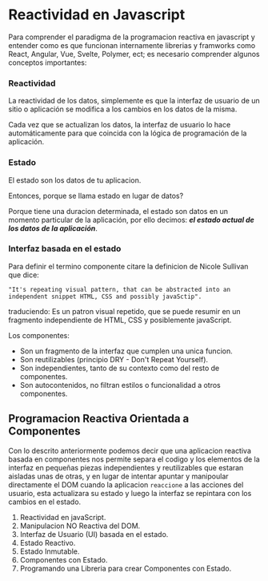 # Reactividad en Javascript

Para comprender el paradigma de la programacion reactiva en javascript y entender como es que funcionan internamente librerias y framworks como React, Angular, Vue, Svelte, Polymer, ect; es necesario comprender algunos conceptos importantes:

### Reactividad

La reactividad de los datos, simplemente es que la interfaz de usuario de un sitio o aplicación se modifica a los cambios en los datos de la misma.

Cada vez que se actualizan los datos, la interfaz de usuario lo hace automáticamente para que coincida con la lógica de programación de la aplicación.

### Estado

El estado son los datos de tu aplicacion.

Entonces, porque se llama estado en lugar de datos?

Porque tiene una duracion determinada, el estado son datos en un momento particular de la aplicación, por ello decimos: ***el estado actual de los datos de la aplicación***.

### Interfaz basada en el estado

Para definir el termino componente citare la definicion de Nicole Sullivan  que dice:

`"It's repeating visual pattern, that can be abstracted into an independent snippet HTML, CSS and possibly javaSctip".`

traduciendo:
Es un patron visual repetido, que se puede resumir en un fragmento independiente de HTML, CSS y posiblemente javaScript.

Los componentes:

- Son un fragmento de la interfaz que cumplen una unica funcion.
- Son reutilizables (principio DRY - Don't Repeat Yourself).
- Son independientes, tanto de su contexto como del resto de componentes.
- Son autocontenidos, no filtran estilos o funcionalidad a otros componentes.

## Programacion Reactiva Orientada a Componentes

Con lo descrito anteriormente podemos decir que una aplicacion reactiva basada en componentes nos permite separa el codigo y los elementos de la interfaz en pequeñas piezas independientes y reutilizables que estaran aisladas unas de otras, y en lugar de intentar apuntar y manipoular directamente el DOM cuando la aplicacion `reaccione` a las acciones del usuario, esta actualizara su estado y luego la interfaz se repintara con los cambios en el estado.

1. Reactividad en javaScript.
2. Manipulacion NO Reactiva del DOM.
3. Interfaz de Usuario (UI) basada en el estado.
4. Estado Reactivo.
5. Estado Inmutable.
6. Componentes con Estado.
7. Programando una Libreria para crear Componentes con Estado.

